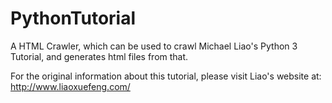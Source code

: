 # PythonTutorial
A HTML Crawler, which can be used to crawl Michael Liao's Python 3 Tutorial, and generates html files from that. 

For the original information about this tutorial, please visit Liao's website at: http://www.liaoxuefeng.com/
